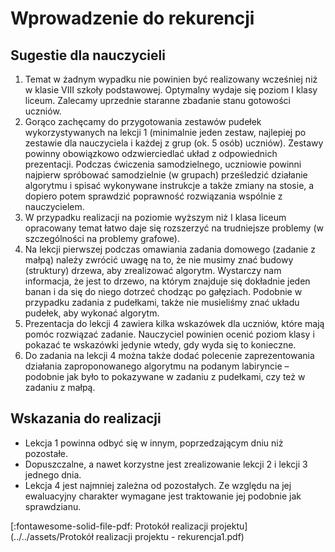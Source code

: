 # Wprowadzenie do rekurencji

## Sugestie dla nauczycieli

1. Temat w żadnym wypadku nie powinien być realizowany wcześniej niż w klasie VIII szkoły podstawowej. Optymalny wydaje się poziom I klasy liceum. Zalecamy uprzednie staranne zbadanie stanu gotowości uczniów.
2. Gorąco zachęcamy do przygotowania zestawów pudełek wykorzystywanych na lekcji 1 (minimalnie jeden zestaw, najlepiej po zestawie dla nauczyciela i każdej z grup (ok. 5 osób) uczniów). Zestawy powinny obowiązkowo odzwierciedlać układ z odpowiednich prezentacji. Podczas ćwiczenia samodzielnego, uczniowie powinni najpierw spróbować samodzielnie (w grupach) prześledzić działanie algorytmu i spisać wykonywane instrukcje a także zmiany na stosie, a dopiero potem sprawdzić poprawność rozwiązania wspólnie z nauczycielem.
3. W przypadku realizacji na poziomie wyższym niż I klasa liceum opracowany temat łatwo daje się rozszerzyć na trudniejsze problemy (w szczególności na problemy grafowe).
4. Na lekcji pierwszej podczas omawiania zadania domowego (zadanie z małpą) należy zwrócić uwagę na to, że nie musimy znać budowy (struktury) drzewa, aby zrealizować algorytm. Wystarczy nam informacja, że jest to drzewo, na którym znajduje się dokładnie jeden banan i da się do niego dotrzeć chodząc po gałęziach. Podobnie w przypadku zadania z pudełkami, także nie musieliśmy znać układu pudełek, aby wykonać algorytm.
5. Prezentacja do lekcji 4 zawiera kilka wskazówek dla uczniów, które mają pomóc rozwiązać zadanie. Nauczyciel powinien ocenić poziom klasy i pokazać te wskazówki jedynie wtedy, gdy wyda się to konieczne.
6. Do zadania na lekcji 4 można także dodać polecenie zaprezentowania działania zaproponowanego algorytmu na podanym labiryncie – podobnie jak było to pokazywane w zadaniu z pudełkami, czy też w zadaniu z małpą.

## Wskazania do realizacji

* Lekcja 1 powinna odbyć się w innym, poprzedzającym dniu niż pozostałe.
* Dopuszczalne, a nawet korzystne jest zrealizowanie lekcji 2 i lekcji 3 jednego dnia.
* Lekcja 4 jest najmniej zależna od pozostałych. Ze względu na jej ewaluacyjny charakter wymagane jest traktowanie jej podobnie jak sprawdzianu.

[:fontawesome-solid-file-pdf: Protokół realizacji projektu](../../assets/Protokół realizacji projektu - rekurencja1.pdf)
